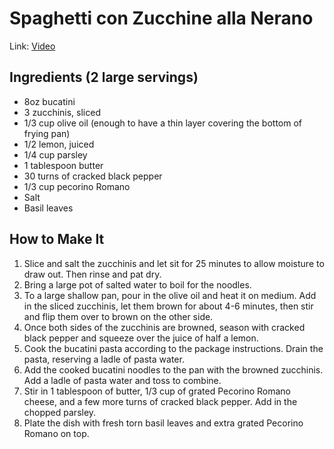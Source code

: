 # Spaghetti con Zucchine alla Nerano

Link: [Video](https://www.instagram.com/p/CtJlCWagKmh/)

## Ingredients (2 large servings)
- 8oz bucatini
- 3 zucchinis, sliced
- 1/3 cup olive oil (enough to have a thin layer covering the bottom of frying pan)
- 1/2 lemon, juiced
- 1/4 cup parsley
- 1 tablespoon butter
- 30 turns of cracked black pepper
- 1/3 cup pecorino Romano
- Salt
- Basil leaves

## How to Make It
1. Slice and salt the zucchinis and let sit for 25 minutes to allow moisture to draw out. Then rinse and pat dry.
2. Bring a large pot of salted water to boil for the noodles.
3. To a large shallow pan, pour in the olive oil and heat it on medium. Add in the sliced zucchinis, let them brown for about 4-6 minutes, then stir and flip them over to brown on the other side.
4. Once both sides of the zucchinis are browned, season with cracked black pepper and squeeze over the juice of half a lemon.
5. Cook the bucatini pasta according to the package instructions. Drain the pasta, reserving a ladle of pasta water.
6. Add the cooked bucatini noodles to the pan with the browned zucchinis. Add a ladle of pasta water and toss to combine.
7. Stir in 1 tablespoon of butter, 1/3 cup of grated Pecorino Romano cheese, and a few more turns of cracked black pepper. Add in the chopped parsley.
8. Plate the dish with fresh torn basil leaves and extra grated Pecorino Romano on top.
